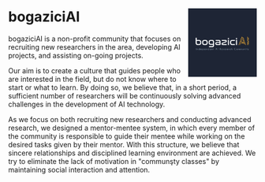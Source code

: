 # bogaziciAI <a href='https://bogaziciai.com//'><img src='logo/bogaziciai-logo-sq.png' align="right" height="139" /></a>

bogaziciAI is a non-profit community that focuses on recruiting new researchers in the area, developing AI projects, and assisting on-going projects.

Our aim is to create a culture that guides people who are interested in the field, but do not know where to start or what to learn. By doing so, we believe that, in a short period, a sufficient number of researchers will be continuously solving advanced challenges in the development of AI technology.

As we focus on both recruiting new researchers and conducting advanced research, we designed a mentor-mentee system, in which every member of the community is responsible to guide their mentee while working on the desired tasks given by their mentor. With this structure, we believe that sincere relationships and disciplined learning environment are achieved. We try to eliminate the lack of motivation in "communşty classes" by maintaining social interaction and attention.
